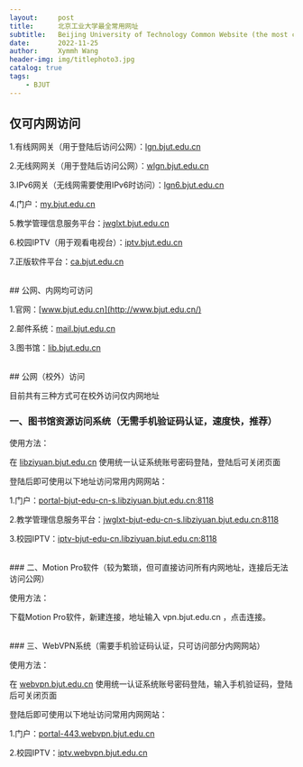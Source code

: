 ```yaml
---
layout:     post
title:      北京工业大学最全常用网址
subtitle:   Beijing University of Technology Common Website (the most comprehensive)
date:       2022-11-25
author:     Xymmh Wang
header-img: img/titlephoto3.jpg
catalog: true
tags:
    - BJUT
---
```


## 仅可内网访问

1.有线网网关（用于登陆后访问公网）：[lgn.bjut.edu.cn](http://lgn.bjut.edu.cn/)

2.无线网网关（用于登陆后访问公网）：[wlgn.bjut.edu.cn](http://wlgn.bjut.edu.cn/)

3.IPv6网关（无线网需要使用IPv6时访问）：[lgn6.bjut.edu.cn](http://lgn6.bjut.edu.cn/)

4.门户：[my.bjut.edu.cn](http://my.bjut.edu.cn/)

5.教学管理信息服务平台：[jwglxt.bjut.edu.cn](http://jwglxt.bjut.edu.cn/)

6.校园IPTV（用于观看电视台）：[iptv.bjut.edu.cn](http://iptv.bjut.edu.cn/)

7.正版软件平台：[ca.bjut.edu.cn](http://ca.bjut.edu.cn/)

<br>
## 公网、内网均可访问

1.官网：[www.bjut.edu.cn](http://www.bjut.edu.cn/)

2.邮件系统：[mail.bjut.edu.cn](http://mail.bjut.edu.cn/)

3.图书馆：[lib.bjut.edu.cn](http://lib.bjut.edu.cn/)

<br>
## 公网（校外）访问

目前共有三种方式可在校外访问仅内网地址

### 一、图书馆资源访问系统（无需手机验证码认证，速度快，推荐）

使用方法：

在 [libziyuan.bjut.edu.cn](http://libziyuan.bjut.edu.cn/) 使用统一认证系统账号密码登陆，登陆后可关闭页面

登陆后即可使用以下地址访问常用内网网站：

1.门户：[portal-bjut-edu-cn-s.libziyuan.bjut.edu.cn:8118](http://portal-bjut-edu-cn-s.libziyuan.bjut.edu.cn:8118/)

2.教学管理信息服务平台：[jwglxt-bjut-edu-cn-s.libziyuan.bjut.edu.cn:8118](http://jwglxt-bjut-edu-cn-s.libziyuan.bjut.edu.cn:8118/)

3.校园IPTV：[iptv-bjut-edu-cn.libziyuan.bjut.edu.cn:8118](http://iptv-bjut-edu-cn.libziyuan.bjut.edu.cn:8118/)

<br>
### 二、Motion Pro软件（较为繁琐，但可直接访问所有内网地址，连接后无法访问公网）

使用方法：

下载Motion Pro软件，新建连接，地址输入 vpn.bjut.edu.cn ，点击连接。

<br>
### 三、WebVPN系统（需要手机验证码认证，只可访问部分内网网站）

使用方法：

在 [webvpn.bjut.edu.cn](http://webvpn.bjut.edu.cn/) 使用统一认证系统账号密码登陆，输入手机验证码，登陆后可关闭页面

登陆后即可使用以下地址访问常用内网网站：

1.门户：[portal-443.webvpn.bjut.edu.cn](http://portal-443.webvpn.bjut.edu.cn/)

2.校园IPTV：[iptv.webvpn.bjut.edu.cn](http://iptv.webvpn.bjut.edu.cn/)
